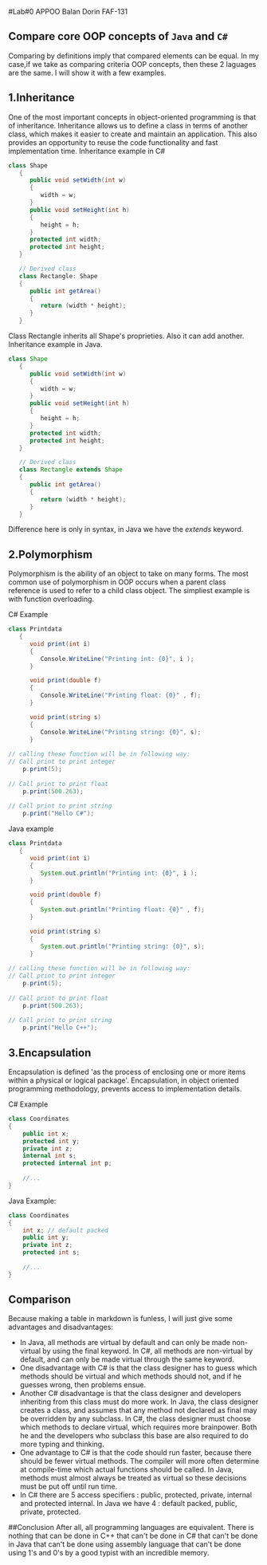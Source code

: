 #Lab#0 APPOO Balan Dorin FAF-131

## Compare core OOP concepts of `Java` and `C#`

Comparing by definitions imply that compared elements can be equal. In my case,if we take as comparing criteria OOP concepts, then these 2 laguages are the same. I will show it with a few examples.

## 1.Inheritance 
One of the most important concepts in object-oriented programming is that of inheritance. Inheritance allows us to define a class in terms of another class, which makes it easier to create and maintain an application. This also provides an opportunity to reuse the code functionality and fast implementation time.
Inheritance example in C# 
```C#
class Shape 
   {
      public void setWidth(int w)
      {
         width = w;
      }
      public void setHeight(int h)
      {
         height = h;
      }
      protected int width;
      protected int height;
   }

   // Derived class
   class Rectangle: Shape
   {
      public int getArea()
      { 
         return (width * height); 
      }
   }
```
Class Rectangle inherits all Shape's proprieties. Also it can add another.
Inheritance example in Java.

```Java
class Shape 
   {
      public void setWidth(int w)
      {
         width = w;
      }
      public void setHeight(int h)
      {
         height = h;
      }
      protected int width;
      protected int height;
   }

   // Derived class
   class Rectangle extends Shape
   {
      public int getArea()
      { 
         return (width * height); 
      }
   }
```
Difference here is only in syntax, in Java we have the *extends* keyword. 

## 2.Polymorphism

Polymorphism is the ability of an object to take on many forms. The most common use of polymorphism in OOP occurs when a parent class reference is used to refer to a child class object.
The simpliest example is with function overloading.

C# Example
```C#
class Printdata
   {
      void print(int i)
      {
         Console.WriteLine("Printing int: {0}", i );
      }

      void print(double f)
      {
         Console.WriteLine("Printing float: {0}" , f);
      }

      void print(string s)
      {
         Console.WriteLine("Printing string: {0}", s);
      }
      
// calling these function will be in following way:
// Call print to print integer
    p.print(5);
         
// Call print to print float
    p.print(500.263);
         
// Call print to print string
    p.print("Hello C#");
```

Java example

```Java
class Printdata
   {
      void print(int i)
      {
         System.out.println("Printing int: {0}", i );
      }

      void print(double f)
      {
         System.out.println("Printing float: {0}" , f);
      }

      void print(string s)
      {
         System.out.println("Printing string: {0}", s);
      }
      
// calling these function will be in following way:
// Call print to print integer
    p.print(5);
         
// Call print to print float
    p.print(500.263);
         
// Call print to print string
    p.print("Hello C++");
```

## 3.Encapsulation
Encapsulation is defined 'as the process of enclosing one or more items within a physical or logical package'. Encapsulation, in object oriented programming methodology, prevents access to implementation details.

C# Example 
```C#
class Coordinates
{
	public int x;
    protected int y; 
    private int z; 
    internal int s; 
    protected internal int p;
    
    //...
}
```

Java Example: 

```Java
class Coordinates
{
	int x; // default packed
    public int y; 
    private int z; 
    protected int s; 
    
    //...
}
```
## Comparison
Because making a table in markdown is funless, I will just give some advantages and disadvantages:

* In Java, all methods are virtual by default and can only be made non-virtual by using the final keyword. In C#, all methods are non-virtual by default, and can only be made virtual through the same keyword.
* One disadvantage with C# is that the class designer has to guess which methods should be virtual and which methods should not, and if he guesses wrong, then problems ensue.
* Another C# disadvantage is that the class designer and developers inheriting from this class must do more work. In Java, the class designer creates a class, and assumes that any method not declared as final may be overridden by any subclass. In C#, the class designer must choose which methods to declare virtual, which requires more brainpower. Both he and the developers who subclass this base are also required to do more typing and thinking.
* One advantage to C# is that the code should run faster, because there should be fewer virtual methods. The compiler will more often determine at compile-time which actual functions should be called. In Java, methods must almost always be treated as virtual so these decisions must be put off until run time.
* In C# there are 5 access specifiers : public, protected, private, internal and protected internal. In Java we have 4 : default packed, public, private, protected. 

##Conclusion
 After all, all programming languages are equivalent. There is nothing that can be done in C++ that can't be done in C# that can't be done in Java that can't be done using assembly language that can't be done using 1's and 0's by a good typist with an incredible memory. 
